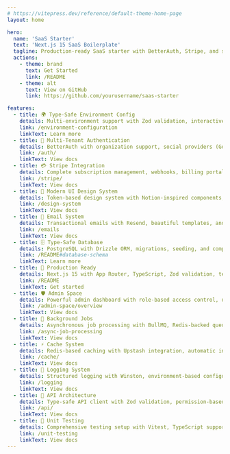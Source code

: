 ```yaml
---
# https://vitepress.dev/reference/default-theme-home-page
layout: home

hero:
  name: 'SaaS Starter'
  text: 'Next.js 15 SaaS Boilerplate'
  tagline: Production-ready SaaS starter with BetterAuth, Stripe, and shadcn/ui
  actions:
    - theme: brand
      text: Get Started
      link: /README
    - theme: alt
      text: View on GitHub
      link: https://github.com/yourusername/saas-starter

features:
  - title: 🌍 Type-Safe Environment Config
    details: Multi-environment support with Zod validation, interactive setup script, and secure secrets management for local, staging, and production
    link: /environment-configuration
    linkText: Learn more
  - title: 🔐 Multi-Tenant Authentication
    details: BetterAuth with organization support, social providers (Google, Facebook, LinkedIn, TikTok), and role-based access control
    link: /auth/
    linkText: View docs
  - title: 💳 Stripe Integration
    details: Complete subscription management, webhooks, billing portal, and automated setup scripts for quick deployment
    link: /stripe/
    linkText: View docs
  - title: 🎨 Modern UI Design System
    details: Token-based design system with Notion-inspired components, dark mode support, and shadcn/ui components
    link: /design-system
    linkText: View docs
  - title: 📧 Email System
    details: Transactional emails with Resend, beautiful templates, and automated notifications for user actions
    link: /emails
    linkText: View docs
  - title: 🗄️ Type-Safe Database
    details: PostgreSQL with Drizzle ORM, migrations, seeding, and comprehensive type inference throughout
    link: /README#database-schema
    linkText: Learn more
  - title: 🚀 Production Ready
    details: Next.js 15 with App Router, TypeScript, Zod validation, testing framework, and comprehensive documentation
    link: /README
    linkText: Get started
  - title: 🛡️ Admin Space
    details: Powerful admin dashboard with role-based access control, user management, team analytics, and comprehensive security features
    link: /admin-space/overview
    linkText: View docs
  - title: 🔄 Background Jobs
    details: Asynchronous job processing with BullMQ, Redis-backed queue management, retry logic, and comprehensive monitoring for email and webhook jobs
    link: /async-job-processing
    linkText: View docs
  - title: ⚡ Cache System
    details: Redis-based caching with Upstash integration, automatic invalidation, and optimized performance for frequently accessed data
    link: /cache/
    linkText: View docs
  - title: 📝 Logging System
    details: Structured logging with Winston, environment-based configuration, log rotation, and comprehensive error tracking for debugging and monitoring
    link: /logging
    linkText: View docs
  - title: 🔌 API Architecture
    details: Type-safe API client with Zod validation, permission-based access control, server actions, and comprehensive error handling patterns
    link: /api/
    linkText: View docs
  - title: 🧪 Unit Testing
    details: Comprehensive testing setup with Vitest, TypeScript support, mocking utilities, and best practices for testing React components and server logic
    link: /unit-testing
    linkText: View docs
---
```

